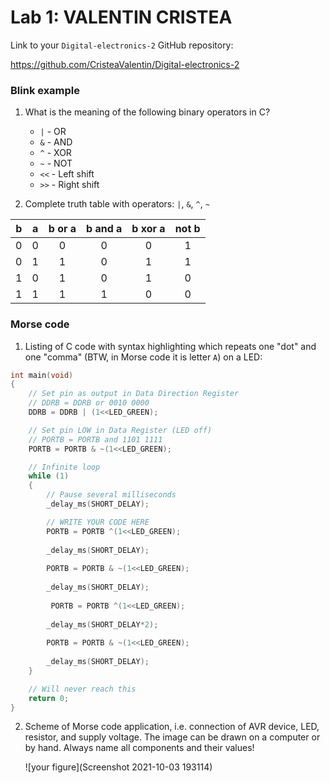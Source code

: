 # Lab 1: VALENTIN CRISTEA

Link to your `Digital-electronics-2` GitHub repository:

   https://github.com/CristeaValentin/Digital-electronics-2


### Blink example

1. What is the meaning of the following binary operators in C?
   * `|` - OR
   * `&` - AND
   * `^` - XOR
   * `~` - NOT
   * `<<` - Left shift
   * `>>` - Right shift

2. Complete truth table with operators: `|`, `&`, `^`, `~`

| **b** | **a** |**b or a** | **b and a** | **b xor a** | **not b** |
| :-: | :-: | :-: | :-: | :-: | :-: |
| 0 | 0 | 0 | 0 | 0 | 1 |
| 0 | 1 | 1 | 0 | 1 | 1 |
| 1 | 0 | 1 | 0 | 1 | 0 |
| 1 | 1 | 1 | 1 | 0 | 0 |


### Morse code

1. Listing of C code with syntax highlighting which repeats one "dot" and one "comma" (BTW, in Morse code it is letter `A`) on a LED:

```c
int main(void)
{
    // Set pin as output in Data Direction Register
    // DDRB = DDRB or 0010 0000
    DDRB = DDRB | (1<<LED_GREEN);

    // Set pin LOW in Data Register (LED off)
    // PORTB = PORTB and 1101 1111
    PORTB = PORTB & ~(1<<LED_GREEN);

    // Infinite loop
    while (1)
    {
        // Pause several milliseconds
        _delay_ms(SHORT_DELAY);

        // WRITE YOUR CODE HERE
        PORTB = PORTB ^(1<<LED_GREEN);
        
        _delay_ms(SHORT_DELAY);
        
        PORTB = PORTB & ~(1<<LED_GREEN);
        
        _delay_ms(SHORT_DELAY);
        
         PORTB = PORTB ^(1<<LED_GREEN);
        
        _delay_ms(SHORT_DELAY*2);
        
        PORTB = PORTB & ~(1<<LED_GREEN);
        
        _delay_ms(SHORT_DELAY);
    }

    // Will never reach this
    return 0;
}
```


2. Scheme of Morse code application, i.e. connection of AVR device, LED, resistor, and supply voltage. The image can be drawn on a computer or by hand. Always name all components and their values!

   ![your figure](Screenshot 2021-10-03 193114)
